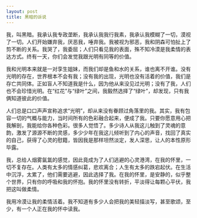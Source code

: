 ```yaml
---
layout: post
title: 黑暗的诉说
---
```


我，叫黑暗。我承认我专政垄断，我承认我我行我素，我承认我模糊了一切，漠视了一切。人们开始嫌弃我，厌恶我，唾弃我。我被视为邪恶，我和阴森可怕扯上了剪不断的关系。我哭了，我委屈；人们只看见我的表面，殊不知冷漠是我柔情的表达方式。终有一天，你们会发觉我跟光明有同等的价值。

我和光明本来就是一对孪生姐妹，而我们却是鱼和水的关系，谁也离不开谁。没有光明的存在，世界根本不会有我；没有我的出现，光明也没有活着的价值，我们是存亡共同体。正如盲人不知道我是什么，因为他从来没见过光明；没有了我，人们也不会珍惜光明。在“红花”与“绿叶”之间，我毅然选择了“绿叶”，却发现，只有我俩知道彼此的价值。

人们总是口口声声宣称追求“光明”，却从来没有眷顾过角落里的我。其实，我有包容一切的气概与能力，当时间所有的色彩融合起来，便成了我。只要你愿意用心把我解剖，我能给你各种色彩。很多人觉悟了。多少诗人从我这儿触到了灵魂的意韵，激发了源源不断的灵感，多少少年在我这儿倾听到了内心的声音，找回了真实的自己，获得了心灵的慰籍，皆因我是那样坦然淡定，发人深思，让人的本性原形毕露。

我，总给人烟雾氤氲的感觉，因此竟成为了人们逃避的心灵港湾，在我的怀里，一切不复存在。人类有太多的情感纠葛，悲欢离合；人生有太多的跌宕起伏。在生活中沉浮，太累了，他们需要逃避，因此选择了我。在我的怀里，是安静的，似乎整个世界，只有你的呼吸和我的怀抱。我的怀里没有转折，平淡得让每颗心平伏，我把这叫做柔情。

我用冷漠让我的柔情活着。我不知道有多少人会把我的美轻描淡写，甚至歌颂，至少，有一个人正在我的怀中读我。